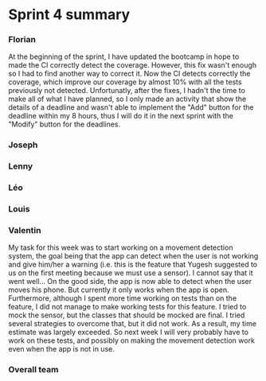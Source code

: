Sprint 4 summary
================

### Florian

At the beginning of the sprint, I have updated the bootcamp in hope to made the CI correctly detect the coverage.
However, this fix wasn't enough so I had to find another way to correct it. Now the CI detects correctly the coverage,
which improve our coverage by almost 10% with all the tests previously not detected. Unfortunatly, after the fixes,
I hadn't the time to make all of what I have planned, so I only made an activity that show the details of a deadline and
wasn't able to implement the "Add" button for the deadline within my 8 hours, thus I will do it in the next sprint with the
"Modify" button for the deadlines.

### Joseph

### Lenny

### Léo

### Louis

### Valentin
My task for this week was to start working on a movement detection system, the goal being that the app can detect when the user is not working
and give him/her a warning (i.e. this is the feature that Yugesh suggested to us on the first meeting because we must use a sensor). I cannot say
that it went well... On the good side, the app is now able to detect when the user moves his phone. But currently it only works when the app is
open. Furthermore, although I spent more time working on tests than on the feature, I did not manage to make working tests for this feature. I tried
to mock the sensor, but the classes that should be mocked are final. I tried several strategies to overcome that, but it did not work. As a result,
my time estimate was largely exceeded. So next week I will very probably have to work on these tests, and possibly on making the movement detection
work even when the app is not in use.

### Overall team
